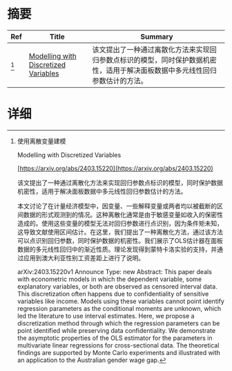 # 摘要

| Ref | Title | Summary |
| --- | --- | --- |
| [^1] | [Modelling with Discretized Variables](https://arxiv.org/abs/2403.15220) | 该文提出了一种通过离散化方法来实现回归参数点标识的模型，同时保护数据机密性，适用于解决面板数据中多元线性回归参数估计的方法。 |

# 详细

[^1]: 使用离散变量建模

    Modelling with Discretized Variables

    [https://arxiv.org/abs/2403.15220](https://arxiv.org/abs/2403.15220)

    该文提出了一种通过离散化方法来实现回归参数点标识的模型，同时保护数据机密性，适用于解决面板数据中多元线性回归参数估计的方法。

    

    本文讨论了在计量经济模型中，因变量、一些解释变量或两者均以被截断的区间数据的形式观测到的情况。这种离散化通常是由于敏感变量如收入的保密性造成的。使用这些变量的模型无法对回归参数进行点识别，因为条件矩未知，这导致文献使用区间估计。在这里，我们提出了一种离散化方法，通过该方法可以点识别回归参数，同时保护数据的机密性。我们展示了OLS估计器在面板数据的多元线性回归中的渐近性质。理论发现得到蒙特卡洛实验的支持，并通过应用到澳大利亚性别工资差距上进行了说明。

    arXiv:2403.15220v1 Announce Type: new  Abstract: This paper deals with econometric models in which the dependent variable, some explanatory variables, or both are observed as censored interval data. This discretization often happens due to confidentiality of sensitive variables like income. Models using these variables cannot point identify regression parameters as the conditional moments are unknown, which led the literature to use interval estimates. Here, we propose a discretization method through which the regression parameters can be point identified while preserving data confidentiality. We demonstrate the asymptotic properties of the OLS estimator for the parameters in multivariate linear regressions for cross-sectional data. The theoretical findings are supported by Monte Carlo experiments and illustrated with an application to the Australian gender wage gap.
    

